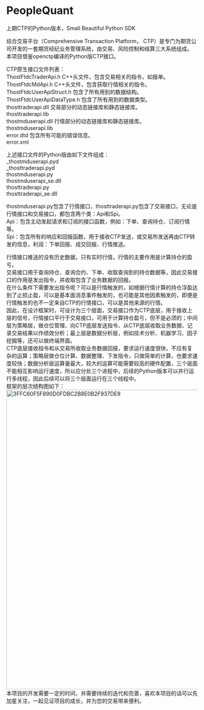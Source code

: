 # PeopleQuant
上期CTP的Python版本，Small Beautiful Python SDK

综合交易平台（Comprehensive Transaction Platform， CTP）是专门为期货公司开发的一套期货经纪业务管理系统，由交易、风险控制和结算三大系统组成。
本项目借鉴openctp编译的Python版CTP接口。

CTP原生接口文件列表：  
ThostFtdcTraderApi.h    C++头文件，包含交易相关的指令，如报单。  
ThostFtdcMdApi.h    C++头文件，包含获取行情相关的指令。  
ThostFtdcUserApiStruct.h    包含了所有用到的数据结构。  
ThostFtdcUserApiDataType.h    包含了所有用到的数据类型。  
thosttraderapi.dll    交易部分的动态链接库和静态链接库。  
thosttraderapi.lib  
thostmduserapi.dll    行情部分的动态链接库和静态链接库。  
thostmduserapi.lib  
error.dtd    包含所有可能的错误信息。  
error.xml

上述接口文件的Python版由如下文件组成：  
_thostmduserapi.pyd  
_thosttraderapi.pyd  
thostmduserapi.py  
thostmduserapi_se.dll  
thosttraderapi.py  
thosttraderapi_se.dll  

thostmduserapi.py包含了行情接口，thosttraderapi.py包含了交易接口，无论是行情接口和交易接口，都包含两个类：Api和Spi。  
Api：包含主动发起请求和订阅的接口函数，例如：下单、查询持仓、订阅行情等。  
Spi：包含所有的响应和回报函数，用于接收CTP发送，或交易所发送再由CTP转发的信息，利润：下单回报、成交回报、行情推送。

行情接口推送的没有历史数据，只有实时行情，行情的主要作用是计算持仓的盈亏。  
交易接口用于查询持仓、查询合约、下单、收取查询到的持仓数据等，因此交易接口的作用是发出指令，并收取包含了业务数据的回报。  
在什么条件下需要发出指令呢？可以是行情触发的，如根据行情计算的持仓浮盈达到了止损止盈，可以是基本面消息事件触发的，也可能是其他因素触发的，即便是行情触发的也不一定来自CTP的行情接口，可以是其他来源的行情。  
因此，在设计框架时，可设计为三个层面，交易接口作为CTP底层，用于接收上层的信号，行情接口平行于交易接口，可用于计算持仓盈亏，但不是必须的；中间层为策略层，做仓位管理、向CTP底层发送指令、从CTP底层收取业务数据、记录交易结果以作绩效分析；最上层是数据分析层，例如技术分析、机器学习、因子挖掘等，还可以做终端界面。  
CTP底层接收指令和从交易所收取业务数据回报，要求运行速度很快，不应有复杂的运算；策略层做仓位计算、数据整理、下发指令，只做简单的计算，也要求速度较快；数据分析层运算量最大，较大的运算可能需要较高的硬件配置，三个层面不能相互影响运行速度，所以应分处三个进程中，后续的Python版本可以并行运行多线程，因此后续可以将三个层面运行在三个线程中。  
框架的层次结构图如下：  
<img width="649" height="789" alt="3FFC60F5F890D0FDBC2B8E0B2F937DE9" src="https://github.com/user-attachments/assets/5c9bdc43-a3b7-483f-a884-f1939872470b" />
<br>本项目的开发需要一定的时间，并需要持续的迭代和完善，喜欢本项目的话可以先加星关注，一起见证项目的成长，并为您的交易带来便利。


